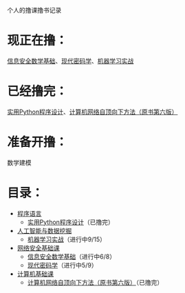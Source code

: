 个人的撸课撸书记录
# 现正在撸：
[信息安全数学基础](/网络安全基础课/信息安全数学基础)、[现代密码学](/网络安全基础课/现代密码学)、[机器学习实战](/人工智能与数据挖掘/机器学习实战)
# 已经撸完：
[实用Python程序设计](/程序语言/实用Python程序设计)、[计算机网络自顶向下方法（原书第六版）](/计算机基础课/计算机网络自顶向下方法（原书第六版）)
# 准备开撸：
数学建模
# 目录：
* [程序语言](/程序语言)
  * [实用Python程序设计](/程序语言/实用Python程序设计)（已撸完）
* [人工智能与数据挖掘](/人工智能与数据挖掘)
  * [机器学习实战](/人工智能与数据挖掘/机器学习实战)（进行中9/15）  
* [网络安全基础课](/网络安全基础课)
  * [信息安全数学基础](/网络安全基础课/信息安全数学基础)（进行中6/8）
  * [现代密码学](/网络安全基础课/现代密码学)（进行中5/9）
* [计算机基础课](/计算机基础课)
  * [计算机网络自顶向下方法（原书第六版）](/计算机基础课/计算机网络自顶向下方法（原书第六版）)（已撸完）
